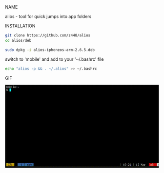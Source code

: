 NAME

alios - tool for quick jumps into app folders


INSTALLATION

```bash
git clone https://github.com/z448/alios
cd alios/deb
```

```bash
sudo dpkg -i alios-iphoneos-arm-2.6.5.deb
```

switch to 'mobile' and add to your '~/.bashrc' file

```bash
echo "alios -p && . ~/.alios" >> ~/.bashrc
```

GIF

![alios](https://raw.githubusercontent.com/z448/alios/master/alios.gif)

